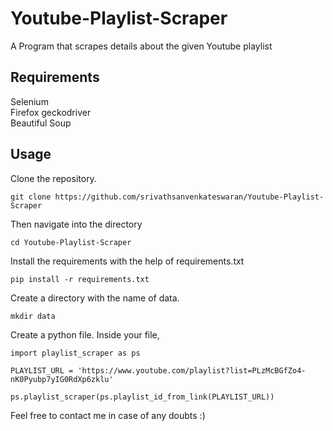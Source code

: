 # Youtube-Playlist-Scraper
A Program that scrapes details about the given Youtube playlist

## Requirements
Selenium </br>
Firefox geckodriver </br>
Beautiful Soup </br>

## Usage

Clone the repository.
```
git clone https://github.com/srivathsanvenkateswaran/Youtube-Playlist-Scraper
```
Then navigate into the directory
```
cd Youtube-Playlist-Scraper
```
Install the requirements with the help of requirements.txt
```
pip install -r requirements.txt
```
Create a directory with the name of data.
```
mkdir data
```
Create a python file. Inside your file,
```
import playlist_scraper as ps

PLAYLIST_URL = 'https://www.youtube.com/playlist?list=PLzMcBGfZo4-nK0Pyubp7yIG0RdXp6zklu'

ps.playlist_scraper(ps.playlist_id_from_link(PLAYLIST_URL))
```

Feel free to contact me in case of any doubts :)
